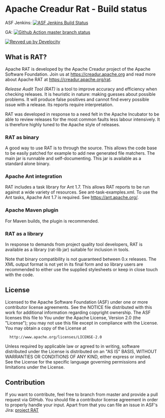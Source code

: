 # Apache Creadur Rat - Build status

ASF Jenkins: [![ASF Jenkins Build Status](https://ci-builds.apache.org/buildStatus/icon?job=Creadur%2FCreadur-Rat)](https://ci-builds.apache.org/job/Creadur/job/Creadur-Rat/)

GA: [![Github Action master branch status](https://github.com/apache/creadur-rat/actions/workflows/maven.yml/badge.svg?branch=master)](https://github.com/apache/creadur-rat/actions)

[![Revved up by Develocity](https://img.shields.io/badge/Revved%20up%20by-Develocity-06A0CE?logo=Gradle&labelColor=02303A)](https://develocity.apache.org/scans?list.sortColumn=buildDuration&list.sortOrder=asc&search.buildToolType=maven&search.names=not:CI%20stage&search.rootProjectNames=Apache%20Creadur%20Rat&search.tasks=install&search.timeZoneId=Europe%2FBerlin&search.values=Build%20Parent-pom)

## What is RAT?

Apache RAT is developed by the Apache Creadur project of the Apache Software
Foundation. Join us at https://creadur.apache.org and read more about Apache RAT
at https://creadur.apache.org/rat.

*Release Audit Tool (RAT)* is a tool to improve accuracy and efficiency when checking
releases. It is heuristic in nature: making guesses about possible problems. It
will produce false positives and cannot find every possible issue with a release.
Its reports require interpretation.

RAT was developed in response to a need felt in the Apache Incubator to be able to
review releases for the most common faults less labour intensively. It is therefore
highly tuned to the Apache style of releases.

### RAT as binary

A good way to use RAT is to through the source. This allows the code base to be
easily patched for example to add new generated file matchers. The main jar is
runnable and self-documenting. This jar is available as a standard alone binary.

### Apache Ant integration

RAT includes a task library for Ant 1.7. This allows RAT reports to be run against
a wide variety of resources. See ant-task-examples.xml. To use the Ant tasks,
Apache Ant 1.7 is required. See https://ant.apache.org/.

### Apache Maven plugin

For Maven builds, the plugin is recommended.

### RAT as a library

In response to demands from project quality tool developers, RAT is available as a
library (rat-lib jar) suitable for inclusion in tools.

Note that binary compatibility is not guaranteed between 0.x releases. The XML output format is not yet in its
final form and so library users are recommended to either use the supplied stylesheets or keep in close touch with the code.

## License

  Licensed to the Apache Software Foundation (ASF) under one or more
  contributor license agreements.  See the NOTICE file distributed with
  this work for additional information regarding copyright ownership.
  The ASF licenses this file to You under the Apache License, Version 2.0
  (the "License"); you may not use this file except in compliance with
  the License.  You may obtain a copy of the License at

      http://www.apache.org/licenses/LICENSE-2.0

  Unless required by applicable law or agreed to in writing, software
  distributed under the License is distributed on an "AS IS" BASIS,
  WITHOUT WARRANTIES OR CONDITIONS OF ANY KIND, either express or implied.
  See the License for the specific language governing permissions and
  limitations under the License.

## Contribution

If you want to contribute, feel free to branch from master and provide a pull request via GitHub.
You should file a contributor license agreement in order to properly handle your input.
Apart from that you can file an issue in ASF's Jira: [project RAT](https://issues.apache.org/jira/browse/RAT)

